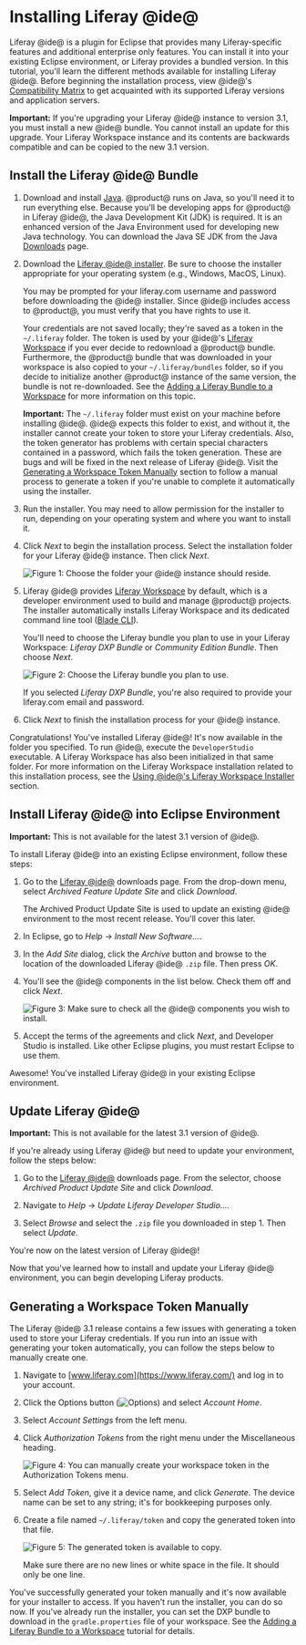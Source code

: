 # Installing Liferay @ide@ [](id=installing-liferay-ide)

Liferay @ide@ is a plugin for Eclipse that provides many Liferay-specific
features and additional enterprise only features. You can install it into your
existing Eclipse environment, or Liferay provides a bundled version. In this
tutorial, you'll learn the different methods available for installing Liferay
@ide@. Before beginning the installation process, view @ide@'s
[Compatibility Matrix](https://web.liferay.com/group/customer/dxp/support/compatibility-matrix/developer-tools)
to get acquainted with its supported Liferay versions and application servers.

**Important:** If you're upgrading your Liferay @ide@ instance to version 3.1,
you must install a new @ide@ bundle. You cannot install an update for this
upgrade. Your Liferay Workspace instance and its contents are backwards
compatible and can be copied to the new 3.1 version.

## Install the Liferay @ide@ Bundle [](id=install-the-liferay-developer-studio-bundle)

1.  Download and install [Java](http://java.oracle.com). @product@ runs on Java,
    so you'll need it to run everything else. Because you'll be developing apps
    for @product@ in Liferay @ide@, the Java Development Kit (JDK) is required.
    It is an enhanced version of the Java Environment used for developing new
    Java technology. You can download the Java SE JDK from the Java
    [Downloads](http://www.oracle.com/technetwork/java/javase/downloads/index.html)
    page. 

2.  Download the
    [Liferay @ide@ installer](https://web.liferay.com/group/customer/dxp/downloads/developer-tools).
    Be sure to choose the installer appropriate for your operating system (e.g.,
    Windows, MacOS, Linux).

    You may be prompted for your liferay.com username and password before
    downloading the @ide@ installer. Since @ide@ includes access to @product@,
    you must verify that you have rights to use it.

    Your credentials are not saved locally; they're saved as a token in the
    `~/.liferay` folder. The token is used by your @ide@'s
    [Liferay Workspace](/develop/tutorials/-/knowledge_base/7-0/liferay-workspace)
    if you ever decide to redownload a @product@ bundle. Furthermore, the
    @product@ bundle that was downloaded in your workspace is also copied to
    your `~/.liferay/bundles` folder, so if you decide to initialize another
    @product@ instance of the same version, the bundle is not re-downloaded. See
    the
    [Adding a Liferay Bundle to a Workspace](/develop/tutorials/-/knowledge_base/7-0/adding-a-liferay-bundle-to-a-workspace)
    for more information on this topic.

    **Important:** The `~/.liferay` folder must exist on your machine before
    installing @ide@. @ide@ expects this folder to exist, and without it, the
    installer cannot create your token to store your Liferay credentials. Also,
    the token generator has problems with certain special characters contained
    in a password, which fails the token generation. These are bugs and will be
    fixed in the next release of Liferay @ide@. Visit the
    [Generating a Workspace Token Manually](#generating-a-workspace-token-manually)
    section to follow a manual process to generate a token if you're unable to
    complete it automatically using the installer.

3.  Run the installer. You may need to allow permission for the installer to run,
    depending on your operating system and where you want to install it.

4.  Click *Next* to begin the installation process. Select the installation
    folder for your Liferay @ide@ instance. Then click *Next*.

    ![Figure 1: Choose the folder your @ide@ instance should reside.](../../../images-dxp/dev-studio-install.png)

5.  Liferay @ide@ provides
    [Liferay Workspace](/develop/tutorials/-/knowledge_base/7-0/liferay-workspace)
    by default, which is a developer environment used to build and manage
    @product@ projects. The installer automatically installs Liferay Workspace
    and its dedicated command line tool
    ([Blade CLI](/develop/tutorials/-/knowledge_base/7-0/blade-cli)).

    You'll need to choose the Liferay bundle you plan to use in your Liferay
    Workspace: *Liferay DXP Bundle* or *Community Edition Bundle*. Then choose
    *Next*.

    ![Figure 2: Choose the Liferay bundle you plan to use.](../../../images-dxp/dev-studio-bundle-selection.png)

    If you selected *Liferay DXP Bundle*, you're also required to
    provide your liferay.com email and password.

6.  Click *Next* to finish the installation process for your @ide@ instance.

Congratulations! You've installed Liferay @ide@! It's now available in the
folder you specified. To run @ide@, execute the `DeveloperStudio` executable. A
Liferay Workspace has also been initialized in that same folder. For more
information on the Liferay Workspace installation related to this installation
process, see the
[Using @ide@'s Liferay Workspace Installer](/develop/tutorials/-/knowledge_base/7-0/using-developer-studios-liferay-workspace-installer)
section.

## Install Liferay @ide@ into Eclipse Environment [](id=install-liferay-developer-studio-into-eclipse-environment)

**Important:** This is not available for the latest 3.1 version of @ide@.

To install Liferay @ide@ into an existing Eclipse environment, follow these
steps:

1.  Go to the
    [Liferay @ide@](https://web.liferay.com/group/customer/dxp/downloads/developer-tools)
    downloads page. From the drop-down menu, select *Archived Feature Update
    Site* and click *Download*.

    The Archived Product Update Site is used to update an existing @ide@
    environment to the most recent release. You'll cover this later.

2.  In Eclipse, go to *Help* &rarr; *Install New Software...*. 

3.  In the *Add Site* dialog, click the *Archive* button and browse to the
    location of the downloaded Liferay @ide@ `.zip` file. Then press *OK*.

4.  You'll see the @ide@ components in the list below. Check them off and click
    *Next*.

    ![Figure 3: Make sure to check all the @ide@ components you wish to install.](../../../images-dxp/dev-studio-zip-install.png)

5.  Accept the terms of the agreements and click *Next*, and Developer Studio is
    installed. Like other Eclipse plugins, you must restart Eclipse to use them.

Awesome! You've installed Liferay @ide@ in your existing Eclipse environment.

## Update Liferay @ide@ [](id=update-liferay-developer-studio)

**Important:** This is not available for the latest 3.1 version of @ide@.

If you're already using Liferay @ide@ but need to update your environment,
follow the steps below:

1.  Go to the
    [Liferay @ide@](https://web.liferay.com/group/customer/dxp/downloads/developer-tools)
    downloads page. From the selector, choose *Archived Product Update Site* and
    click *Download*.

2.  Navigate to *Help* &rarr; *Update Liferay Developer Studio...*.

3.  Select *Browse* and select the `.zip` file you downloaded in step 1. Then
    select *Update*.

You're now on the latest version of Liferay @ide@!

Now that you've learned how to install and update your Liferay @ide@
environment, you can begin developing Liferay products.

## Generating a Workspace Token Manually [](id=generating-a-workspace-token-manually)

The Liferay @ide@ 3.1 release contains a few issues with generating a token
used to store your Liferay credentials. If you run into an issue with generating
your token automatically, you can follow the steps below to manually create one.

1.  Navigate to [www.liferay.com](https://www.liferay.com/) and log in to your
    account.

2.  Click the Options button (![Options](../../../images-dxp/icon-liferay-options.png))
    and select *Account Home*.

3.  Select *Account Settings* from the left menu.

4.  Click *Authorization Tokens* from the right menu under the Miscellaneous
    heading.

    ![Figure 4: You can manually create your workspace token in the Authorization Tokens menu.](../../../images-dxp/authorization-tokens-option.png)

5.  Select *Add Token*, give it a device name, and click *Generate*. The device
    name can be set to any string; it's for bookkeeping purposes only.

6.  Create a file named `~/.liferay/token` and copy the generated token into
    that file.

    ![Figure 5: The generated token is available to copy.](../../../images-dxp/generated-token.png)

    Make sure there are no new lines or white space in the file. It should only
    be one line.

You've successfully generated your token manually and it's now available for
your installer to access. If you haven't run the installer, you can do so now.
If you've already run the installer, you can set the DXP bundle to download
in the `gradle.properties` file of your workspace. See the
[Adding a Liferay Bundle to a Workspace](/develop/tutorials/-/knowledge_base/7-0/configuring-a-liferay-workspace#adding-a-liferay-bundle-to-a-workspace)
tutorial for details.

<!-- The information below should be uncommented when Dev Studio 3.1 is
available to update from original GA release. Since Dev Studio must be
reinstalled when upgrading from 3.0 to 3.1, this should not be documented. -Cody
-->

<!--

Update Liferay @ide@

If you already have @ide@ installed, you can easily update it using an update
site URL.

1.  Select *Help* &rarr; *Install New Software*. 

2.  In your browser, go to the
    [Liferay @ide@](https://web.liferay.com/group/customer/dxp/downloads/developer-tools)
    page. Copy the URL to the update site.

    [Figure 1: Liferay provides two update sites: stable for those who want a well-tested environment, and milestone for those who like the bleeding edge.](../../../images/liferay-ide-download.png)

3.  Go back to Eclipse and click the *Add* button to add a repository. 

4.  Type *Liferay IDE* into the Name field and paste the URL into the Location 
    field. 

5.  You'll see the Liferay @ide@ components in the list below. Check them off and
    click *Next*. 

6.  Accept the terms of the agreements and click *Next*, and Liferay @ide@ is
    installed. Like other Eclipse plugins you'll have to restart Eclipse to
    enable it.
-->

